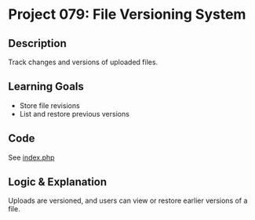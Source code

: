 # Project 079: File Versioning System

## Description
Track changes and versions of uploaded files.

## Learning Goals
- Store file revisions
- List and restore previous versions

## Code
See [index.php](index.php)

## Logic & Explanation
Uploads are versioned, and users can view or restore earlier versions of a file.
